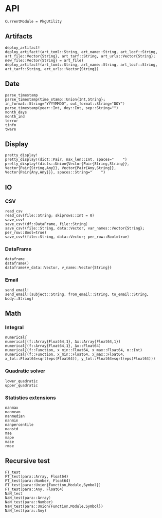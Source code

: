 # API
```@meta
CurrentModule = PkgUtility
```


## Artifacts

```@docs
deploy_artifact!
deploy_artifact!(art_toml::String, art_name::String, art_locf::String, art_file::Vector{String}, art_tarf::String, art_urls::Vector{String}; new_file::Vector{String} = art_file)
deploy_artifact!(art_toml::String, art_name::String, art_locf::String, art_tarf::String, art_urls::Vector{String})
```


## Date
```@docs
parse_timestamp
parse_timestamp(time_stamp::Union{Int,String}; in_format::String="YYYYMMDD", out_format::String="DOY")
parse_timestamp(year::Int, doy::Int, sep::String="")
month_days
month_ind
terror
tinfo
twarn
```


## Display

```@docs
pretty_display!
pretty_display!(dict::Pair, max_len::Int, spaces="    ")
pretty_display!(dicts::Union{Vector{Pair{String,String}}, Vector{Pair{String,Any}}, Vector{Pair{Any,String}}, Vector{Pair{Any,Any}}}, spaces::String="    ")
```


## IO

### CSV

```@docs
read_csv
read_csv(file::String; skiprows::Int = 0)
save_csv!
save_csv!(df::DataFrame, file::String)
save_csv!(file::String, data::Vector, var_names::Vector{String}; per_row::Bool=true)
save_csv!(file::String, data::Vector; per_row::Bool=true)
```

### DataFrame
```@docs
dataframe
dataframe()
dataframe(v_data::Vector, v_name::Vector{String})
```

### Email

```@docs
send_email!
send_email!(subject::String, from_email::String, to_email::String, body::String)
```


## Math

### Integral

```@docs
numerical∫
numerical∫(f::Array{Float64,1}, Δx::Array{Float64,1})
numerical∫(f::Array{Float64,1}, Δx::Float64)
numerical∫(f::Function, x_min::Float64, x_max::Float64, n::Int)
numerical∫(f::Function, x_min::Float64, x_max::Float64, x_tol::Float64=sqrt(eps(Float64)), y_tol::Float64=sqrt(eps(Float64)))
```

### Quadratic solver

```@docs
lower_quadratic
upper_quadratic
```

### Statistics extensions

```@docs
nanmax
nanmean
nanmedian
nanmin
nanpercentile
nanstd
mae
mape
mase
rmse
```


## Recursive test

```@docs
FT_test
FT_test(para::Array, Float64)
FT_test(para::Number, Float64)
FT_test(para::Union{Function,Module,Symbol})
FT_test(para::Any, Float64)
NaN_test
NaN_test(para::Array)
NaN_test(para::Number)
NaN_test(para::Union{Function,Module,Symbol})
NaN_test(para::Any)
```
